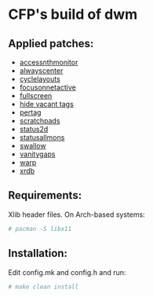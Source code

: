 # CFP's build of dwm

## Applied patches:
- [accessnthmonitor](https://dwm.suckless.org/patches/accessnthmonitor/)
- [alwayscenter](https://dwm.suckless.org/patches/alwayscenter/)
- [cyclelayouts](https://dwm.suckless.org/patches/cyclelayouts/)
- [focusonnetactive](https://dwm.suckless.org/patches/focusonnetactive/)
- [fullscreen](https://dwm.suckless.org/patches/fullscreen/)
- [hide vacant tags](https://dwm.suckless.org/patches/hide_vacant_tags/)
- [pertag](https://dwm.suckless.org/patches/pertag/)
- [scratchpads](https://dwm.suckless.org/patches/scratchpads/)
- [status2d](https://dwm.suckless.org/patches/status2d/)
- [statusallmons](https://dwm.suckless.org/patches/statusallmons/)
- [swallow](https://dwm.suckless.org/patches/swallow/)
- [vanitygaps](https://dwm.suckless.org/patches/vanitygaps/)
- [warp](https://dwm.suckless.org/patches/warp/)
- [xrdb](https://dwm.suckless.org/patches/xrdb/)

## Requirements:
Xlib header files. On Arch-based systems:

```bash
# pacman -S libx11
```

## Installation:
Edit config.mk and config.h and run:

```bash
# make clean install
```
